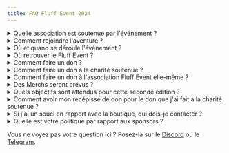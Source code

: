 ```yaml
---
title: FAQ Fluff Event 2024
---
```


<details>
<summary>Quelle association est soutenue par l'événement ?</summary>

L'association [CVM](https://association-cvm.org/) (Contre les Violences sur Mineurs) à été sélectionnée par les votants et sera donc la charité soutenue par l'événement en 2024 !
</details>

<details>
<summary>Comment rejoindre l'aventure ?</summary>

Certains participants, staff, et bénévoles, ont étés sélectionnés en nous envoyant une candidature sur notre formulaire, d'autres ont étés contactés spontanément par l'événement !
</details>

<details>
<summary>Où et quand se déroule l'événement ?</summary>

Où ? Sur **Twitch** ! Sur toutes les chaines des **participants à l'événement** !  
Quand ? Du **31 mai au 2 juin 2024** !
</details>

<details>
<summary>Où retrouver le Fluff Event ?</summary>

Nous sommes de partout ! Twitter, Discord, Telegram, Instagram...  
Tous nos réseaux sont ici : [https://linktr.ee/fluffevent](https://linktr.ee/fluffevent)
</details>

<details>
<summary>Comment faire un don ?</summary>

Lors de l'événement, il est possible de faire des dons pour soutenir l'association défendu.  
Si vous souhaitez aider l'association _Fluff Event_ qui organise l'événement, vous pouvez [faire un don sur notre page HelloAsso](https://www.helloasso.com/associations/fluff-event/formulaires/1). C'est un énorme soutient pour toute l'équipe.
</details>

<details>
<summary>Comment faire un don à la charité soutenue ?</summary>

Il faudra attendre le **week-end de l'événement**, pour ensuite faire un don sur le Stream d'un des Streamers de l'évent.
Le lien de notre Streamlabs Chartity sera partagé ici lorsque l'événement prendra lieu !
</details>

<details>
<summary>Comment faire un don à l'association Fluff Event elle-même ?</summary>

Si vous souhaitez soutenir **notre propre association** (car, comme toute association, nous avons des frais de fonctionnement, paiement de l'assurance, hébergement de notre site web, ...) vous pouvez faire un [don en cliquant ici](https://www.helloasso.com/associations/fluff-event/formulaires/1).
</details>

<details>
<summary>Des Merchs seront prévus ?</summary>

Tout pleins ! Et comme l'an dernier, nous garantissons un montant **reversé à la charité** soutenue **pour chaque goodies acheté**. N'hésitez pas à vous prendre en photo avec après l'événement, et à nous tagguer sur nos [réseaux sociaux](https://linktr.ee/fluffevent) !
</details>

<details>
<summary>Quels objectifs sont attendus pour cette seconde édition ?</summary>

Nous avons eu l'immense honneur de pouvoir réunir **16 033€** en *54h de live marathon*, avec une **trentaine de participants** l'an dernier.  
Cette année, nous espérons faire mieux sur tous les aspects, mais seul notre travail et votre investissement répondrons à cette question ! =\)
</details>

<details>
<summary>Comment avoir mon récépissé de don pour le don que j'ai fait à la charité soutenue ?</summary>

Vous pourrez contacter la charité soutenue à ce sujet directement par mail ! Lors de votre don, vous recevrez un justificatif de don par mail. Il faudra fournir cela à l'association pour avoir ensuite le reçu afin de profiter de réduction d'impôts.  
Nous donnerons l'adresse mail de l'association dédiée au service donateur, le moment venu !
</details>

<details>
<summary>Si j'ai un souci en rapport avec la boutique, qui dois-je contacter ?</summary>

Par mail, à [shop@fluffevent.fr](mailto:shop@fluffevent.fr), ou encore sur notre [Discord](https://discord.com/invite/rAesnJHuPe) en générant un ticket !
</details>

<details>
<summary>Quelle est votre politique par rapport aux sponsors ?</summary>

L'événement a fait **voter la communauté** a ce sujet, et la majorité des personnes exprimées sont d'accord pour qu'il y ait un sponsor au Fluff Event, à la condition que ce sponsor soit aussi irréprochable que possible éthiquement parlant, et que le chèque soit reversé à la charité soutenue.
</details>

Vous ne voyez pas votre question ici ? Posez-là sur le [Discord](https://discord.gg/rAesnJHuPe) ou le [Telegram](https://t.me/FluffEvent).
